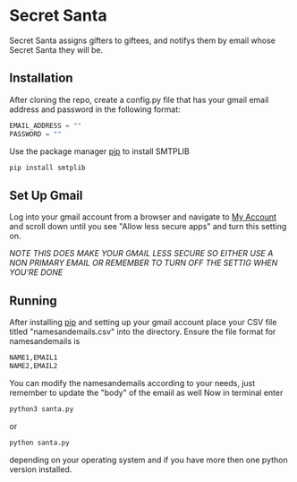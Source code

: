 # Secret Santa

Secret Santa assigns gifters to giftees, and notifys them by email whose Secret Santa they will be. 

## Installation

After cloning the repo, create a config.py file that has your gmail email address and password in the following format: 

```python
EMAIL_ADDRESS = ""
PASSWORD = ""

```

Use the package manager [pip](https://pip.pypa.io/en/stable/) to install SMTPLIB

```bash
pip install smtplib
```

## Set Up Gmail

Log into your gmail account from a browser and navigate to [My Account](https://myaccount.google.com/security) and scroll down until you see "Allow less secure apps" and turn this setting on. 

*NOTE THIS DOES MAKE YOUR GMAIL LESS SECURE SO EITHER USE A NON PRIMARY EMAIL OR REMEMBER TO TURN OFF THE SETTIG WHEN YOU'RE DONE*

## Running
After installing [pip](https://pip.pypa.io/en/stable/) and setting up your gmail account place your CSV file titled "namesandemails.csv" into the directory. Ensure the file format for namesandemails is 
```bash
NAME1,EMAIL1
NAME2,EMAIL2
```

You can modify the namesandemails according to your needs, just remember to update the "body" of the emaiil as well
Now in terminal enter 
```bash
python3 santa.py
```
or 
```bash
python santa.py
```
depending on your operating system and if you have more then one python version installed.
